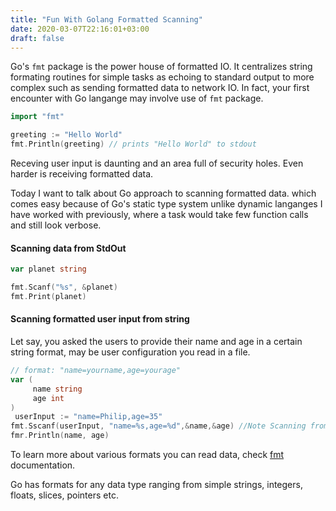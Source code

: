 ```yaml
---
title: "Fun With Golang Formatted Scanning"
date: 2020-03-07T22:16:01+03:00
draft: false
---
```



Go's `fmt` package is the power house of formatted IO. It centralizes string formating routines for simple tasks as echoing to standard output to more complex such as sending formatted data to network IO.
In fact, your first encounter with Go langange may involve use of `fmt` package.

```Go
import "fmt"

greeting := "Hello World"
fmt.Println(greeting) // prints "Hello World" to stdout
```
Receving user input is daunting and an area full of security holes. Even harder is receiving formatted data.

Today I want to talk about Go approach to scanning formatted data. which comes easy because of Go's static type system unlike dynamic langanges I have worked with previously, where a task would take few function calls and still look verbose.

#### Scanning data from StdOut

```Go
var planet string

fmt.Scanf("%s", &planet)
fmt.Print(planet)
```

#### Scanning formatted user input from string

Let say, you asked the users to provide their name and age in a certain string format, may be user configuration you read in a file.

```Go
// format: "name=yourname,age=yourage"
var (
     name string
     age int
)
 userInput := "name=Philip,age=35"
fmt.Sscanf(userInput, "name=%s,age=%d",&name,&age) //Note Scanning from string instead of a io.Reader
fmr.Println(name, age)
```
To learn more about various formats you can read data, check [fmt](https://golang.org/pkg/fmt/) documentation.

Go has formats for any data type ranging from simple strings, integers, floats, slices, pointers etc.


